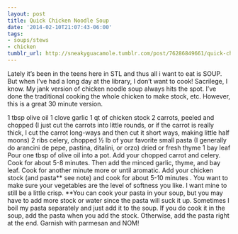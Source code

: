 ```yaml
---
layout: post
title: Quick Chicken Noodle Soup
date: '2014-02-10T21:07:43-06:00'
tags:
- soups/stews
- chicken
tumblr_url: http://sneakyguacamole.tumblr.com/post/76286849661/quick-chicken-noodle-soup
---
```

Lately it’s been in the teens here in STL and thus all i want to eat is SOUP. But when I’ve had a long day at the library, I don’t want to cook! Sacrilege, I know. My jank version of chicken noodle soup always hits the spot. I’ve done the traditional cooking the whole chicken to make stock, etc. However, this is a great 30 minute version.


1 tbsp olive oil
1 clove garlic
1 qt of chicken stock
2 carrots, peeled and chopped (I just cut the carrots into little rounds, or if the carrot is really thick, I cut the carrot long-ways and then cut it short ways, making little half moons)
2 ribs celery, chopped
½ lb of your favorite small pasta (I generally do arancini de pepe, pastina, ditalini, or orzo)
dried or fresh thyme
1 bay leaf
Pour one tbsp of olive oil into a pot. Add your chopped carrot and celery. Cook for about 5-8 minutes. Then add the minced garlic, thyme, and bay leaf. Cook for another minute more or until aromatic.
Add your chicken stock (and pasta** see note) and cook for about 5-10 minutes . You want to make sure your vegetables are the level of softness you like. I want mine to still be a little crisp.
**You can cook your pasta in your soup, but you may have to add more stock or water since the pasta will suck it up. Sometimes I boil my pasta separately and just add it to the soup. If you do cook it in the soup, add the pasta when you add the stock. Otherwise, add the pasta right at the end.
Garnish with parmesan and NOM!
